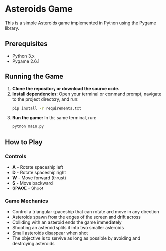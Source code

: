 # Asteroids Game

This is a simple Asteroids game implemented in Python using the Pygame library.

## Prerequisites

*   Python 3.x
*   Pygame 2.6.1

## Running the Game

1.  **Clone the repository or download the source code.**
2.  **Install dependencies:**
    Open your terminal or command prompt, navigate to the project directory, and run:
    ```bash
    pip install -r requirements.txt
    ```
3.  **Run the game:**
    In the same terminal, run:
    ```bash
    python main.py
    ```

## How to Play

### Controls
*   **A** - Rotate spaceship left
*   **D** - Rotate spaceship right  
*   **W** - Move forward (thrust)
*   **S** - Move backward
*   **SPACE** - Shoot

### Game Mechanics
*   Control a triangular spaceship that can rotate and move in any direction
*   Asteroids spawn from the edges of the screen and drift across
*   Colliding with an asteroid ends the game immediately
*   Shooting an asteroid splits it into two smaller asteroids
*   Small asteroids disappear when shot
*   The objective is to survive as long as possible by avoiding and destroying asteroids 
